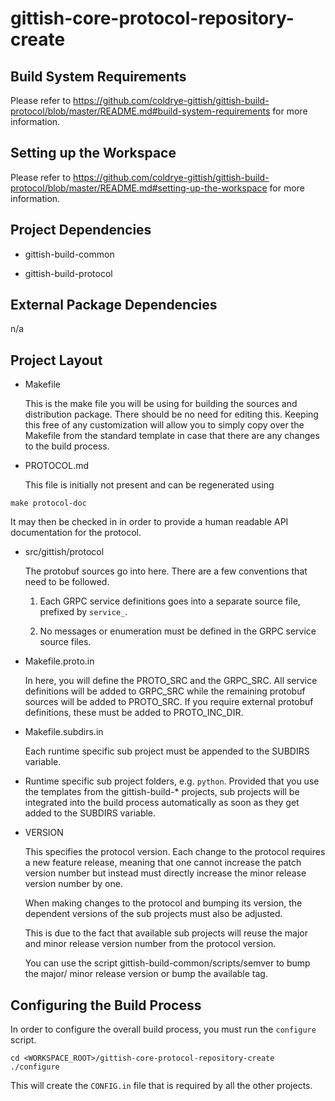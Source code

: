# gittish-core-protocol-repository-create



## Build System Requirements

Please refer to 
https://github.com/coldrye-gittish/gittish-build-protocol/blob/master/README.md#build-system-requirements
for more information.


## Setting up the Workspace

Please refer to 
https://github.com/coldrye-gittish/gittish-build-protocol/blob/master/README.md#setting-up-the-workspace
for more information.


## Project Dependencies

* gittish-build-common

* gittish-build-protocol


## External Package Dependencies

n/a


## Project Layout

* Makefile

  This is the make file you will be using for building the sources and
  distribution package. There should be no need for editing this. Keeping this
  free of any customization will allow you to simply copy over the Makefile
  from the standard template in case that there are any changes to the build
  process.

* PROTOCOL.md

  This file is initially not present and can be regenerated using

```
make protocol-doc
```

  It may then be checked in in order to provide a human readable API
  documentation for the protocol.

* src/gittish/protocol

  The protobuf sources go into here. There are a few conventions that need to
  be followed.

  1. Each GRPC service definitions goes into a separate source file, prefixed
     by `service_`.

  2. No messages or enumeration must be defined in the GRPC service source
     files.

* Makefile.proto.in

  In here, you will define the PROTO_SRC and the GRPC_SRC. All service
  definitions will be added to GRPC_SRC while the remaining protobuf sources
  will be added to PROTO_SRC. If you require external protobuf definitions,
  these must be added to PROTO_INC_DIR.

* Makefile.subdirs.in

  Each runtime specific sub project must be appended to the SUBDIRS variable.

* <runtime>

  Runtime specific sub project folders, e.g. `python`. Provided that you use
  the templates from the gittish-build-\* projects, sub projects will be 
  integrated into the build process automatically as soon as they get added to
  the SUBDIRS variable.

* VERSION

  This specifies the protocol version. Each change to the protocol requires a
  new feature release, meaning that one cannot increase the patch version number
  but instead must directly increase the minor release version number by one.

  When making changes to the protocol and bumping its version, the dependent
  versions of the sub projects must also be adjusted.

  This is due to the fact that available sub projects will reuse the major and
  minor release version number from the protocol version.

  You can use the script gittish-build-common/scripts/semver to bump the major/
  minor release version or bump the available tag.


## Configuring the Build Process

In order to configure the overall build process, you must run the `configure`
script.

```
cd <WORKSPACE_ROOT>/gittish-core-protocol-repository-create
./configure
```

This will create the `CONFIG.in` file that is required by all the other projects.
